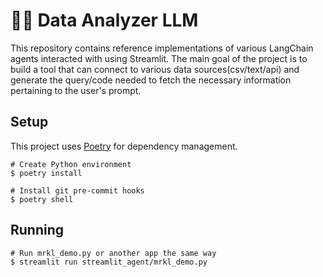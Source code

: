 # 🦜️🔗 Data Analyzer LLM

This repository contains reference implementations of various LangChain agents interacted with using Streamlit.
The main goal of the project is to build a tool that can connect to various data sources(csv/text/api) and generate the query/code needed to fetch the necessary information pertaining to the user's prompt.

## Setup

This project uses [Poetry](https://python-poetry.org/) for dependency management.

```shell
# Create Python environment
$ poetry install

# Install git pre-commit hooks
$ poetry shell
```

## Running

```shell
# Run mrkl_demo.py or another app the same way
$ streamlit run streamlit_agent/mrkl_demo.py
```